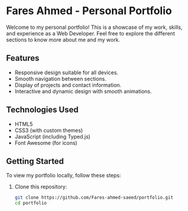 # Fares Ahmed - Personal Portfolio

Welcome to my personal portfolio! This is a showcase of my work, skills, and experience as a Web Developer. Feel free to explore the different sections to know more about me and my work.

## Features

- Responsive design suitable for all devices.
- Smooth navigation between sections.
- Display of projects and contact information.
- Interactive and dynamic design with smooth animations.

## Technologies Used

- HTML5
- CSS3 (with custom themes)
- JavaScript (including Typed.js)
- Font Awesome (for icons)

## Getting Started

To view my portfolio locally, follow these steps:

1. Clone this repository:
   ```bash
   git clone https://github.com/Fares-ahmed-saeed/portfolio.git
   cd portfolio
